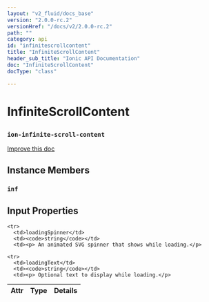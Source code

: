 ```yaml
---
layout: "v2_fluid/docs_base"
version: "2.0.0-rc.2"
versionHref: "/docs/v2/2.0.0-rc.2"
path: ""
category: api
id: "infinitescrollcontent"
title: "InfiniteScrollContent"
header_sub_title: "Ionic API Documentation"
doc: "InfiniteScrollContent"
docType: "class"

---
```










<h1 class="api-title">
<a class="anchor" name="infinite-scroll-content" href="#infinite-scroll-content"></a>

InfiniteScrollContent
<h3><code>ion-infinite-scroll-content</code></h3>






</h1>

<a class="improve-v2-docs" href="http://github.com/driftyco/ionic/edit/master//Users/briandennis/Ionic/ionic/src/components/infinite-scroll/infinite-scroll-content.ts#L3">
Improve this doc
</a>










<!-- @usage tag -->


<!-- @property tags -->



<!-- instance methods on the class -->

<h2><a class="anchor" name="instance-members" href="#instance-members"></a>Instance Members</h2>

<div id="inf"></div>

<h3>
<a class="anchor" name="inf" href="#inf"></a>
<code>inf</code>
  

</h3>











<!-- input methods on the class -->
<h2><a class="anchor" name="input-properties" href="#input-properties"></a>Input Properties</h2>
<table class="table param-table" style="margin:0;">
  <thead>
    <tr>
      <th>Attr</th>
      <th>Type</th>
      <th>Details</th>
    </tr>
  </thead>
  <tbody>
    
    <tr>
      <td>loadingSpinner</td>
      <td><code>string</code></td>
      <td><p> An animated SVG spinner that shows while loading.</p>
</td>
    </tr>
    
    <tr>
      <td>loadingText</td>
      <td><code>string</code></td>
      <td><p> Optional text to display while loading.</p>
</td>
    </tr>
    
  </tbody>
</table>




<!-- related link --><!-- end content block -->


<!-- end body block -->

